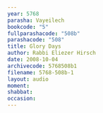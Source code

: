 ```yaml
---
year: 5768
parasha: Vayeilech
bookcode: "5"
fullparashacode: "508b"
parashacode: "508"
title: Glory Days
author: Rabbi Eliezer Hirsch
date: 2008-10-04
archivecode: 5768508b1
filename: 5768-508b-1
layout: audio
moment: 
shabbat: 
occasion: 
---
```

